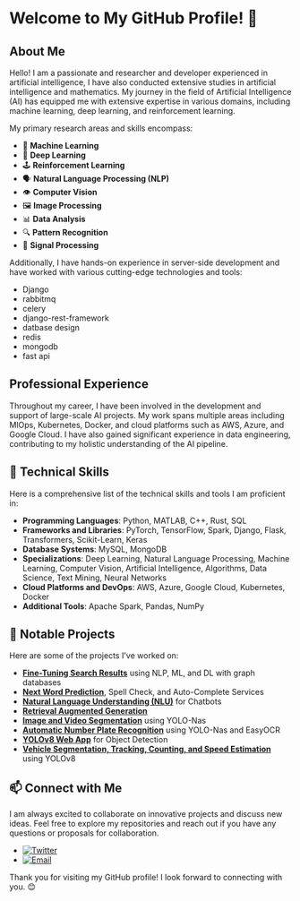 # Welcome to My GitHub Profile! 👋

## About Me

Hello! I am a passionate and researcher and developer experienced in artificial intelligence, I have also conducted extensive studies in artificial intelligence and mathematics. My journey in the field of Artificial Intelligence (AI) has equipped me with extensive expertise in various domains, including machine learning, deep learning, and reinforcement learning.

My primary research areas and skills encompass:
- 🧠 **Machine Learning**
- 🤖 **Deep Learning**
- 🕹️ **Reinforcement Learning**
- 🗣️ **Natural Language Processing (NLP)**
- 👁️ **Computer Vision**
- 🖼️ **Image Processing**
- 📊 **Data Analysis**
- 🔍 **Pattern Recognition**
- 📡 **Signal Processing**

Additionally, I have hands-on experience in server-side development and have worked with various cutting-edge technologies and tools:
- Django
- rabbitmq
- celery
- django-rest-framework
- datbase design
- redis
- mongodb
- fast api

## Professional Experience

Throughout my career, I have been involved in the development and support of large-scale AI projects. My work spans multiple areas including MlOps, Kubernetes, Docker, and cloud platforms such as AWS, Azure, and Google Cloud. I have also gained significant experience in data engineering, contributing to my holistic understanding of the AI pipeline.

## 🔧 Technical Skills

Here is a comprehensive list of the technical skills and tools I am proficient in:

- **Programming Languages**: Python, MATLAB, C++, Rust, SQL
- **Frameworks and Libraries**: PyTorch, TensorFlow, Spark, Django, Flask, Transformers, Scikit-Learn, Keras
- **Database Systems**: MySQL, MongoDB
- **Specializations**: Deep Learning, Natural Language Processing, Machine Learning, Computer Vision, Artificial Intelligence, Algorithms, Data Science, Text Mining, Neural Networks
- **Cloud Platforms and DevOps**: AWS, Azure, Google Cloud, Kubernetes, Docker
- **Additional Tools**: Apache Spark, Pandas, NumPy

## 🌟 Notable Projects

Here are some of the projects I've worked on:

- **[Fine-Tuning Search Results](https://github.com/javadabdolahzadeh/fine-tuning-search-results)** using NLP, ML, and DL with graph databases
- **[Next Word Prediction](https://github.com/javadabdolahzadeh/next-word-prediction)**, Spell Check, and Auto-Complete Services
- **[Natural Language Understanding (NLU)](https://github.com/javadabdolahzadeh/nlu-chatbot)** for Chatbots
- **[Retrieval Augmented Generation](https://github.com/javadabdolahzadeh/retrieval-augmented-generation)**
- **[Image and Video Segmentation](https://github.com/javadabdolahzadeh/image-video-segmentation)** using YOLO-Nas
- **[Automatic Number Plate Recognition](https://github.com/javadabdolahzadeh/number-plate-recognition)** using YOLO-Nas and EasyOCR
- **[YOLOv8 Web App](https://github.com/javadabdolahzadeh/yolov8-web-app)** for Object Detection
- **[Vehicle Segmentation, Tracking, Counting, and Speed Estimation](https://github.com/javadabdolahzadeh/vehicle-tracking)** using YOLOv8

## 📫 Connect with Me

I am always excited to collaborate on innovative projects and discuss new ideas. Feel free to explore my repositories and reach out if you have any questions or proposals for collaboration.

- [![Twitter](https://img.shields.io/badge/Twitter-1DA1F2?style=flat&logo=twitter&logoColor=white)](https://x.com/_Abdolahzadeh)
- [![Email](https://img.shields.io/badge/Email-D14836?style=flat&logo=gmail&logoColor=white)](mailto:mail@abdolahzadeh.com)

Thank you for visiting my GitHub profile! I look forward to connecting with you. 😊

